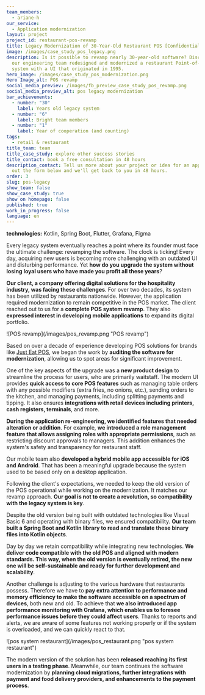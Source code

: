 ```yaml
---
team_members:
  - ariane-h
our_service:
  - Application modernization
layout: project
project_id: restaurant-pos-revamp
title: Legacy Modernization of 30-Year-Old Restaurant POS [Confidential Project]
image: /images/case_study_pos_legacy.png
description: Is it possible to revamp nearly 30-year-old software? Discover how
  our engineering team redesigned and modernized a restaurant Point-of-Sale
  system with a UI that originated in 1995.
hero_image: /images/case_study_pos_modernization.png
Hero Image_alt: POS revamp
social_media_previev: /images/fb_preview_case_study_pos_revamp.png
social_media_previev_alt: pos legacy modernization
bar_achievements:
  - number: "30"
    label: Years old legacy system
  - number: "6"
    label: Bright team members
  - number: "1"
    label: Year of cooperation (and counting)
tags:
  - retail & restaurant
title_team: team
title_case_study: explore other success stories
title_contact: book a free consultation in 48 hours
description_contact: Tell us more about your project or idea for an app. Fill
  out the form below and we'll get back to you in 48 hours.
order: 3
slug: pos-legacy
show_team: false
show_case_study: true
show on homepage: false
published: true
work_in_progress: false
language: en
---
```

<TitleWithIcon sectionTitle="technologies" titleIcon="/images/skills.svg" titleIconAlt="bright" />

<Gallery images='[{"src":"/images/kotlin_new_stack_logo.svg","alt":"Kotlin"},{"src":"/images/springboot_update.svg","alt":"SpringBoot"},{"src":"/images/flutter.svg","alt":"Flutter"},{"src":"/images/grafana.svg","alt":"Grafana"},{"src":"/images/figma_update_stack_logo.svg","alt":"Figma"}]' />

**technologies:** Kotlin, Spring Boot, Flutter, Grafana, Figma

<TitleWithIcon sectionTitle="the POS system desperately needed an update" titleIcon="/images/icon_title_about.svg" titleIconAlt="problem" />

Every legacy system eventually reaches a point where its founder must face the ultimate challenge: revamping the software. The clock is ticking! Every day, acquiring new users is becoming more challenging with an outdated UI and disturbing performance. Yet **how do you upgrade the system without losing loyal users who have made you profit all these years**?

**Our client, a company offering digital solutions for the hospitality industry, was facing these challenges**. For over two decades, its system has been utilized by restaurants nationwide. However, the application required modernization to remain competitive in the POS market. The client reached out to us for a **complete POS system revamp**. They also **expressed interest in developing mobile applications** to expand its digital portfolio.

<div className="image">![POS revamp](/images/pos_revamp.png "POS revamp")</div>

<TitleWithIcon sectionTitle="solutions: POS with a modern UI, performance monitoring, and mobile applications" titleIcon="/images/two_flags.svg" titleIconAlt="solutions" />

Based on over a decade of experience developing POS solutions for brands like [Just Eat POS](/projects/system-for-restaurants/), we began the work by **auditing the software for modernization**, allowing us to spot areas for significant improvement. 

One of the key aspects of the upgrade was a **new product design** to streamline the process for users, who are primarily waitstaff. The modern UI provides **quick access to core POS features** such as managing table orders with any possible modifiers (extra fries, no onions, etc.), sending orders to the kitchen, and managing payments, including splitting payments and tipping. It also ensures **integrations with retail devices including printers, cash registers, terminals**, and more.

**During the application re-engineering, we identified features that needed alteration or addition**. For example, **we introduced a role management feature that allows assigning roles with appropriate permissions**, such as restricting discount approvals to managers. This addition enhances the system's safety and transparency for restaurant staff. 

Our mobile team also **developed a hybrid mobile app accessible for iOS and Android**. That has been a meaningful upgrade because the system used to be based only on a desktop application.

<TitleWithIcon sectionTitle="challenges: compatibility with the legacy system" titleIcon="/images/gearwheel.svg" titleIconAlt="challenges" />

Following the client's expectations, we needed to keep the old version of the POS operational while working on the modernization. It matches our revamp approach. **Our goal is not to create a revolution, so compatibility with the legacy system is key**.

Despite the old version being built with outdated technologies like Visual Basic 6 and operating with binary files, we ensured compatibility. **Our team built a Spring Boot and Kotlin library to read and translate these binary files into Kotlin objects**.

Day by day we retain compatibility while integrating new technologies. **We deliver code compatible with the old POS and aligned with modern standards. This way, when the old version is eventually retired, the new one will be self-sustainable and ready for further development and scalability**.

Another challenge is adjusting to the various hardware that restaurants possess. Therefore we have to **pay extra attention to performance and memory efficiency to make the software accessible on a spectrum of devices**, both new and old. To achieve that **we also introduced app performance monitoring with Grafana, which enables us to foresee performance issues before they could affect users**. Thanks to reports and alerts, we are aware of some features not working properly or if the system is overloaded, and we can quickly react to that.

<div className="image">![pos system restaurant](/images/pos_restaurant.png "pos system restaurant")</div>

<TitleWithIcon sectionTitle="results: releasing the new POS solution" titleIcon="/images/icon_result_svg.svg" titleIconAlt="result of the collaboration" />

The modern version of the solution has been **released reaching its first users in a testing phase**. Meanwhile, our team continues the software modernization by **planning cloud migrations, further integrations with payment and food delivery providers, and enhancements to the payment process**.